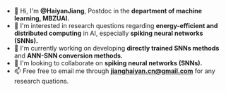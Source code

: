- 👋 Hi, I'm **@HaiyanJiang**, Postdoc in the **department of machine learning, MBZUAI.**
- 👀 I'm interested in research questions regarding **energy-efficient and distributed computing** in AI, especially **spiking neural networks (SNNs).** 
- 🌱 I'm currently working on developing **directly trained SNNs methods** and **ANN-SNN conversion methods.**
- 💞️ I'm looking to collaborate on **spiking neural networks (SNNs).** 
- 📫 Free free to email me through **jianghaiyan.cn@gmail.com** for any research quations.

<!---
HaiyanJiang/HaiyanJiang is a ✨ special ✨ repository because its `README.md` (this file) appears on your GitHub profile.
You can click the Preview link to take a look at your changes.
--->
